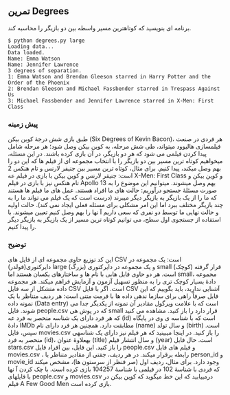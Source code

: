 ## تمرین Degrees
برنامه ای بنویسید که کوتاهترین مسیر واسطه بین دو بازیگر را محاسبه کند.
```
$ python degrees.py large 
Loading data... 
Data loaded. 
Name: Emma Watson
Name: Jennifer Lawrence 
3 degrees of separation. 
1: Emma Watson and Brendan Gleeson starred in Harry Potter and the Order of the Phoenix 
2: Brendan Gleeson and Michael Fassbender starred in Trespass Against Us 
3: Michael Fassbender and Jennifer Lawrence starred in X-Men: First Class
```
### پیش زمینه
طبق بازی شش درجۀ کوین بیکن (Six Degrees of Kevin Bacon)، هر فردی در صنعت فیلمسازی هالیوود میتواند،
طی شش مرحله، به کوین بیکن وصل شود؛ هر مرحله شامل پیدا کردن فیلمی می شود که هر دو بازیگر، در آن بازی کرده
باشند.
در این مسئله، میخواهیم کوتاه ترین مسیر بین دو بازیگر را با انتخاب مجموعه ای از فیلم ها که این دو را بهم وصل میکند،
پیدا کنیم. برای مثال، کوتاه ترین مسیر بین جنیفر لارنس و تام هنکس 2 است: جنیفر لارنس و کوین بیکن با بازی در فیلم
عه X-Men: First Class و کوین بیکن و تام هنکس نیز با بازی در فیلم Apollo 13 بهم وصل میشوند.
میتوانیم این موضوع را به صورت مسئلۀ جستجو درآوریم: حالت های ما افراد هستند. عمل های ما فیلم ها هستند که ما را از
یک بازیگر به بازیگر دیگر میبرند (درست است که یک فیلم می تواند ما را به چند بازیگر مختلف ببرد اما این امر مشکلی
برای مسئله فعلی ایجاد نمی کند). حالت اولیه و حالت نهایی ما توسط دو نفری که سعی داریم آ نها را بهم وصل کنیم تعیین
میشوند. با استفاده از جستجوی اول سطح، می توانیم کوتاه ترین مسیر از یک بازیگر به بازیگر دیگر را پیدا کنیم.

### توضیح
این کد توزیع حاوی مجموعه ای از فایل های CSV است: یک مجموعه در دایرکتوری(فولدر) large (بزرگ) و یک مجموعه
در دایرکتوری small (کوچک) قرار گرفته است. هر دو حاوی فایل هایی با نام ها و ساختارهای یکسان هستند اما small،
مجموعه دادۀ بسیار کوچک تری را به منظور تسهیل آزمون و آزمایش فراهم میکند.
هر مجموعه داده متشکل از سه فایل CSV است. اگر با فایل CSV آشنایی ندارید، باید بگوییم که این فایل صرفاً راهی برای
سازما ندهی داده ها با فرمت متنی است: هر ردیف متناظر با یک نمونه داده (Data entry) است که با علامت ویرگول
مقادیر آن نمونه از یکدیگر جدا می شوند.
فایل people.csv که در پوش هی small قرار دارد را باز کنید. مشاهده می کنید که هر فرد دارای یک شناسه منحصر به فرد
عه (id) است که با شناسه ی وی در پایگاه دادۀ IMDb مطابقت دارد. همچنین هر فرد دارای نام (name) و سال تولد (birth)
است.
سپس، فایل movies.csv را باز کنید. در اینجا میبینید که هر فیلم نیز دارای یک شناسهی منحصر به فرد (id)، بهعلاوۀ
عنوان (title) و سال انتشار فیلم (year) است.
حال فایل stars.csv را باز کنید. این فایل، بین افراد فایل people.csv و فیلم های فایل movies.csv ، رابطه برقرار
میکند. در هر ردیف، جفتی از مقادیر متناظر با person_id و movie_id وجود دارد. برای مثال، ردیف اول (صر فنظر از
سرستون ها)، مشخص میکند که فردی با شناسۀ 102 در فیلمی با شناسۀ 104257 بازی کرده است. با چک کردن آ نها
با فایلهای people.csv و movies.csv درمییابید که این خط میگوید که کوین بیکن در فیلم A Few Good Men
بازی کرده است.
